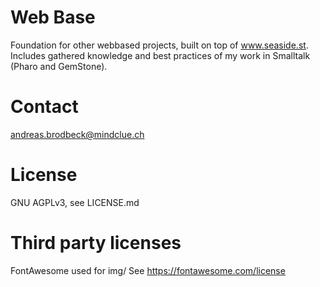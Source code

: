 # Web Base

Foundation for other webbased projects, built on top of www.seaside.st.
Includes gathered knowledge and best practices of my work in Smalltalk (Pharo and GemStone).

# Contact

andreas.brodbeck@mindclue.ch

# License

GNU AGPLv3, see LICENSE.md

# Third party licenses

FontAwesome used for img/
See https://fontawesome.com/license
